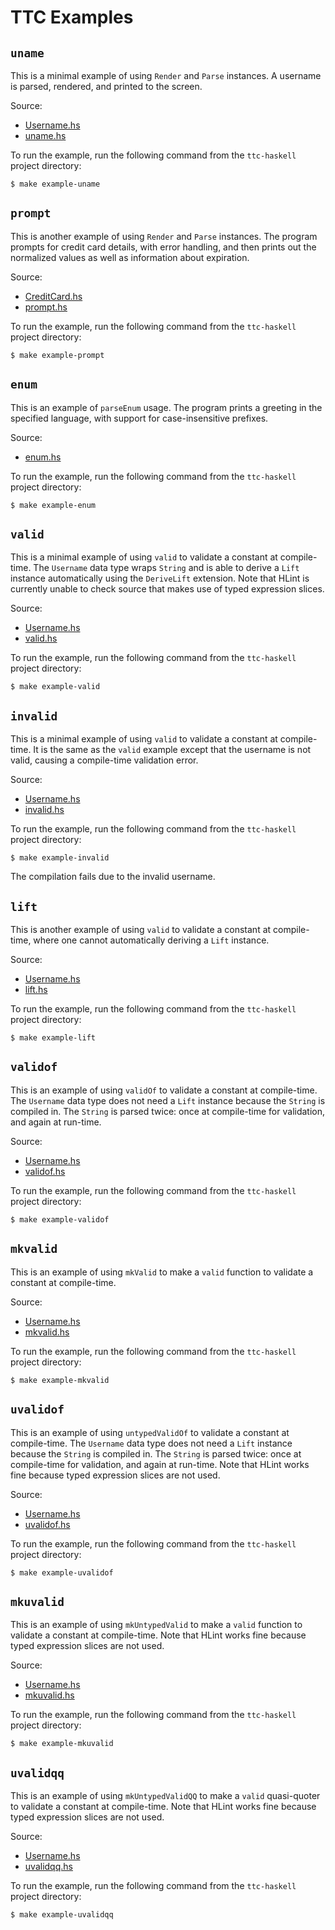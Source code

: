 # TTC Examples

## `uname`

This is a minimal example of using `Render` and `Parse` instances.  A username
is parsed, rendered, and printed to the screen.

Source:

* [Username.hs](uname/Username.hs)
* [uname.hs](uname/uname.hs)

To run the example, run the following command from the `ttc-haskell` project
directory:

    $ make example-uname

## `prompt`

This is another example of using `Render` and `Parse` instances.  The program
prompts for credit card details, with error handling, and then prints out the
normalized values as well as information about expiration.

Source:

* [CreditCard.hs](prompt/CreditCard.hs)
* [prompt.hs](prompt/prompt.hs)

To run the example, run the following command from the `ttc-haskell` project
directory:

    $ make example-prompt

## `enum`

This is an example of `parseEnum` usage.  The program prints a greeting in
the specified language, with support for case-insensitive prefixes.

Source:

* [enum.hs](prompt/enum.hs)

To run the example, run the following command from the `ttc-haskell` project
directory:

    $ make example-enum

## `valid`

This is a minimal example of using `valid` to validate a constant at
compile-time.  The `Username` data type wraps `String` and is able to derive a
`Lift` instance automatically using the `DeriveLift` extension.  Note that
HLint is currently unable to check source that makes use of typed expression
slices.

Source:

* [Username.hs](valid/Username.hs)
* [valid.hs](valid/valid.hs)

To run the example, run the following command from the `ttc-haskell` project
directory:

    $ make example-valid

## `invalid`

This is a minimal example of using `valid` to validate a constant at
compile-time.  It is the same as the `valid` example except that the username
is not valid, causing a compile-time validation error.

Source:

* [Username.hs](invalid/Username.hs)
* [invalid.hs](invalid/invalid.hs)

To run the example, run the following command from the `ttc-haskell` project
directory:

    $ make example-invalid

The compilation fails due to the invalid username.

## `lift`

This is another example of using `valid` to validate a constant at
compile-time, where one cannot automatically deriving a `Lift` instance.

Source:

* [Username.hs](lift/Username.hs)
* [lift.hs](lift/lift.hs)

To run the example, run the following command from the `ttc-haskell` project
directory:

    $ make example-lift

## `validof`

This is an example of using `validOf` to validate a constant at compile-time.
The `Username` data type does not need a `Lift` instance because the `String`
is compiled in.  The `String` is parsed twice: once at compile-time for
validation, and again at run-time.

Source:

* [Username.hs](validof/Username.hs)
* [validof.hs](validof/validof.hs)

To run the example, run the following command from the `ttc-haskell` project
directory:

    $ make example-validof

## `mkvalid`

This is an example of using `mkValid` to make a `valid` function to validate a
constant at compile-time.

Source:

* [Username.hs](mkvalid/Username.hs)
* [mkvalid.hs](mkvalid/mkvalid.hs)

To run the example, run the following command from the `ttc-haskell` project
directory:

    $ make example-mkvalid

## `uvalidof`

This is an example of using `untypedValidOf` to validate a constant at
compile-time.  The `Username` data type does not need a `Lift` instance
because the `String` is compiled in.  The `String` is parsed twice: once at
compile-time for validation, and again at run-time.  Note that HLint works
fine because typed expression slices are not used.

Source:

* [Username.hs](uvalidof/Username.hs)
* [uvalidof.hs](uvalidof/uvalidof.hs)

To run the example, run the following command from the `ttc-haskell` project
directory:

    $ make example-uvalidof

## `mkuvalid`

This is an example of using `mkUntypedValid` to make a `valid` function to
validate a constant at compile-time.  Note that HLint works fine because typed
expression slices are not used.

Source:

* [Username.hs](mkuvalid/Username.hs)
* [mkuvalid.hs](mkuvalid/mkuvalid.hs)

To run the example, run the following command from the `ttc-haskell` project
directory:

    $ make example-mkuvalid

## `uvalidqq`

This is an example of using `mkUntypedValidQQ` to make a `valid` quasi-quoter
to validate a constant at compile-time.  Note that HLint works fine because
typed expression slices are not used.

Source:

* [Username.hs](uvalidqq/Username.hs)
* [uvalidqq.hs](uvalidqq/uvalidqq.hs)

To run the example, run the following command from the `ttc-haskell` project
directory:

    $ make example-uvalidqq
